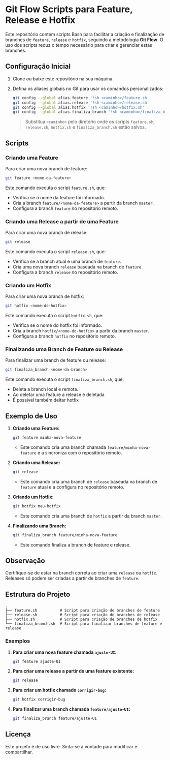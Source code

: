 
# Git Flow Scripts para Feature, Release e Hotfix

Este repositório contém scripts Bash para facilitar a criação e finalização de branches de `feature`, `release` e `hotfix`, seguindo a metodologia **Git Flow**. O uso dos scripts reduz o tempo necessário para criar e gerenciar estas branches.

## Configuração Inicial

1. Clone ou baixe este repositório na sua máquina.
2. Defina os aliases globais no Git para usar os comandos personalizados:

   ```bash
   git config --global alias.feature '!sh <caminho>/feature.sh'
   git config --global alias.release '!sh <caminho>/release.sh'
   git config --global alias.hotfix '!sh <caminho>/hotfix.sh'
   git config --global alias.finaliza_branch '!sh <caminho>/finaliza_branch.sh'
   ```

   > Substitua `<caminho>` pelo diretório onde os scripts `feature.sh`, `release.sh`, `hotfix.sh` e `finaliza_branch.sh` estão salvos.

## Scripts

### Criando uma Feature

Para criar uma nova branch de feature:

```bash
git feature <nome-da-feature>
```

Este comando executa o script `feature.sh`, que:
- Verifica se o nome da feature foi informado.
- Cria a branch `feature/<nome-da-feature>` a partir da branch `master`.
- Configura a branch `feature` no repositório remoto.

### Criando uma Release a partir de uma Feature

Para criar uma nova branch de release:

```bash
git release
```

Este comando executa o script `release.sh`, que:
- Verifica se a branch atual é uma branch de `feature`.
- Cria uma nova branch `release` baseada na branch de `feature`.
- Configura a branch `release` no repositório remoto.

### Criando um Hotfix

Para criar uma nova branch de hotfix:

```bash
git hotfix <nome-do-hotfix>
```

Este comando executa o script `hotfix.sh`, que:
- Verifica se o nome do hotfix foi informado.
- Cria a branch `hotfix/<nome-do-hotfix>` a partir da branch `master`.
- Configura a branch `hotfix` no repositório remoto.

### Finalizando uma Branch de Feature ou Release

Para finalizar uma branch de feature ou release:

```bash
git finaliza_branch <nome-da-branch>
```

Este comando executa o script `finaliza_branch.sh`, que:
- Deleta a branch local e remota.
- Ao deletar uma feature a release é deletada
- É possivel também deltar hotfix

## Exemplo de Uso

1. **Criando uma Feature:**
   ```bash
   git feature minha-nova-feature
   ```

   - Este comando cria uma branch chamada `feature/minha-nova-feature` e a sincroniza com o repositório remoto.

2. **Criando uma Release:**
   ```bash
   git release
   ```

   - Este comando cria uma branch de `release` baseada na branch de `feature` atual e a configura no repositório remoto.

3. **Criando um Hotfix:**
   ```bash
   git hotfix meu-hotfix
   ```

   - Este comando cria uma branch de `hotfix` a partir da branch `master`.

4. **Finalizando uma Branch:**
   ```bash
   git finaliza_branch feature/minha-nova-feature
   ```

   - Este comando finaliza a branch de feature e release.

## Observação

Certifique-se de estar na branch correta ao criar uma `release` ou `hotfix`. Releases só podem ser criadas a partir de branches de `feature`.

## Estrutura do Projeto

```plaintext
.
├── feature.sh          # Script para criação de branches de feature
├── release.sh          # Script para criação de branches de release
├── hotfix.sh           # Script para criação de branches de hotfix
└── finaliza_branch.sh  # Script para finalizar branches de feature e release
```

### Exemplos

1. **Para criar uma nova feature chamada `ajuste-UI`:**
   ```bash
   git feature ajuste-UI
   ```

2. **Para criar uma release a partir de uma feature existente:**
   ```bash
   git release
   ```

3. **Para criar um hotfix chamado `corrigir-bug`:**
   ```bash
   git hotfix corrigir-bug
   ```

4. **Para finalizar uma branch chamada `feature/ajuste-UI`:**
   ```bash
   git finaliza_branch feature/ajuste-UI
   ```

## Licença

Este projeto é de uso livre. Sinta-se à vontade para modificar e compartilhar.
